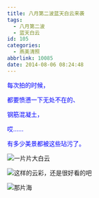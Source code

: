 ```yaml
---
title: 八月第二波蓝天白云来袭
tags:
  - 八月第二波
  - 蓝天白云
id: 105
categories:
  - 燕美清照
abbrlink: 10085
date: 2014-08-06 08:24:48
---
```


<span style="color: #0000ff;">每次拍的时候，</span>

<span style="color: #0000ff;">都要愤懑一下无处不在的、</span>

<span style="color: #0000ff;">钢筋混凝土，</span>

<span style="color: #0000ff;">哎……</span>

<span style="color: #0000ff;">有多少美景都被这些玷污了。</span>

![一片片大白云](http://ww4.sinaimg.cn/large/4eed32f2jw1ej2lopbc42j21kw0w07by.jpg "一片片大白云") 

![这样的云彩，还是很好看的吧](http://ww4.sinaimg.cn/large/4eed32f2jw1ej2lozt7ofj21kw0w07g7.jpg "这样的云彩，还是很好看的吧") 

![那片海](http://ww1.sinaimg.cn/large/4eed32f2jw1ej2lp4rpcyj21kw0r90z5.jpg "那片海") 